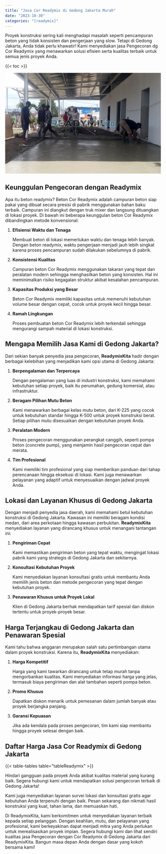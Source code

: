 ```yaml
---
title: "Jasa Cor Readymix di Gedong Jakarta Murah"
date: "2023-10-30"
categories: "[readymix]"
---
```


Proyek konstruksi sering kali menghadapi masalah seperti pencampuran beton yang tidak konsisten dan pengerjaan yang slow. Tetapi di Gedong Jakarta, Anda tidak perlu khawatir! Kami menyediakan jasa Pengecoran dg Cor Readymix yang menawarkan solusi efisien serta kualitas terbaik untuk semua jenis proyek Anda.

{{< toc >}}

![Jasa Cor Readymix di Gedong Jakarta Murah](/images/readymix/cor-readymix-05.jpg)

## Keunggulan Pengecoran dengan Readymix

Apa itu beton readymix? Beton Cor Readymix adalah campuran beton siap pakai yang dibuat secara presisi di pabrik menggunakan bahan baku terbaik. Campuran ini diangkut dengan truk mixer dan langsung dituangkan di lokasi proyek. Di bawah ini beberapa keunggulan beton Cor Readymix dibandingkan metode konvensional:

1. **Efisiensi Waktu dan Tenaga**

   Membuat beton di lokasi memerlukan waktu dan tenaga lebih banyak. Dengan beton readymix, waktu pengerjaan menjadi jauh lebih singkat karena proses pencampuran sudah dilakukan sebelumnya di pabrik.

2. **Konsistensi Kualitas**

   Campuran beton Cor Readymix menggunakan takaran yang tepat dan peralatan modern sehingga menghasilkan beton yang konsisten. Hal ini meminimalkan risiko kegagalan struktur akibat kesalahan pencampuran.

3. **Kapasitas Produksi yang Besar**

   Beton Cor Readymix memiliki kapasitas untuk memenuhi kebutuhan volume besar dengan cepat, cocok untuk proyek kecil hingga besar.

4. **Ramah Lingkungan**

   Proses pembuatan beton Cor Readymix lebih terkendali sehingga mengurangi sampah material di lokasi konstruksi.

## Mengapa Memilih Jasa Kami di Gedong Jakarta?

Dari sekian banyak penyedia jasa pengecoran, **ReadymixKita** hadir dengan berbagai kelebihan yang menjadikan kami opsi utama di Gedong Jakarta:

1. **Berpengalaman dan Terpercaya**

   Dengan pengalaman yang luas di industri konstruksi, kami memahami kebutuhan setiap proyek, baik itu perumahan, gedung komersial, atau infrastruktur.

2. **Beragam Pilihan Mutu Beton**

   Kami menawarkan berbagai kelas mutu beton, dari K-225 yang cocok untuk kebutuhan standar hingga K-500 untuk proyek konstruksi berat. Setiap pilihan mutu disesuaikan dengan kebutuhan proyek Anda.

3. **Peralatan Modern**

   Proses pengecoran menggunakan perangkat canggih, seperti pompa beton (concrete pump), yang menjamin hasil pengecoran cepat dan merata.

4. **Tim Profesional**

   Kami memiliki tim profesional yang siap memberikan panduan dari tahap perencanaan hingga eksekusi di lokasi. Kami juga menawarkan pelayanan yang adaptif untuk menyesuaikan dengan jadwal proyek Anda.

## Lokasi dan Layanan Khusus di Gedong Jakarta

Dengan menjadi penyedia jasa daerah, kami memahami betul kebutuhan konstruksi di Gedong Jakarta. Kawasan ini memiliki beragam kondisi medan, dari area perkotaan hingga kawasan perbukitan. **ReadymixKita** menyediakan layanan yang dirancang khusus untuk menangani tantangan ini:

1. **Pengiriman Cepat**

   Kami memastikan pengiriman beton yang tepat waktu, mengingat lokasi pabrik kami yang strategis di Gedong Jakarta dan sekitarnya.

2. **Konsultasi Kebutuhan Proyek**

   Kami menyediakan layanan konsultasi gratis untuk membantu Anda memilih jenis beton dan metode pengecoran yang tepat dengan kebutuhan proyek.

3. **Penawaran Khusus untuk Proyek Lokal**

   Klien di Gedong Jakarta berhak mendapatkan tarif spesial dan diskon tertentu untuk proyek-proyek besar.

## Harga Terjangkau di Gedong Jakarta dan Penawaran Spesial

Kami tahu bahwa anggaran merupakan salah satu pertimbangan utama dalam proyek konstruksi. Karena itu, **ReadymixKita** menyediakan:

1. **Harga Kompetitif**

   Harga yang kami tawarkan dirancang untuk tetap murah tanpa mengorbankan kualitas. Kami menyediakan informasi harga yang jelas, termasuk biaya pengiriman dan alat tambahan seperti pompa beton.

2. **Promo Khusus**

   Dapatkan diskon menarik untuk pemesanan dalam jumlah banyak atau proyek berjangka panjang.

3. **Garansi Kepuasan**

   Jika ada kendala pada proses pengecoran, tim kami siap membantu hingga proyek selesai dengan baik.

## Daftar Harga Jasa Cor Readymix di Gedong Jakarta

{{< table-tables table="tableReadymix" >}}

Hindari gangguan pada proyek Anda akibat kualitas material yang kurang baik. Segera hubungi kami untuk mendapatkan solusi pengecoran terbaik di Gedong Jakarta!

Kami juga menyediakan layanan survei lokasi dan konsultasi gratis agar kebutuhan Anda terpenuhi dengan baik. Pesan sekarang dan nikmati hasil konstruksi yang kuat, tahan lama, dan memuaskan hati.

Di ReadymixKita, kami berkomitmen untuk menyediakan layanan terbaik kepada setiap pelanggan. Dengan keahlian, mutu, dan pelayanan yang profesional, kami berkeyakinan dapat menjadi mitra yang Anda perlukan untuk merealisasikan proyek impian. Segera hubungi kami dan lihat sendiri kualitas jasa Pengecoran dengan Cor Readymix di Gedong Jakarta dari ReadymixKita. Bangun masa depan Anda dengan dasar yang kokoh bersama kami!